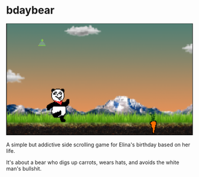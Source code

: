 # bdaybear

![game screenshot](https://raw.githubusercontent.com/Simonmoush/bdaybear/master/screenshot.png)

A simple but addictive side scrolling game for Elina's birthday based on her life.

It's about a bear who digs up carrots, wears hats, and avoids the white man's bullshit.
